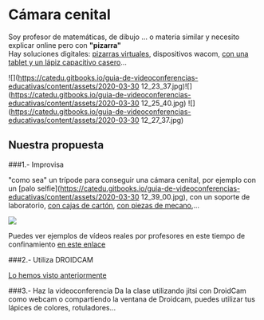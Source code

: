 # Cámara cenital

Soy profesor de matemáticas, de dibujo ... o materia similar y necesito explicar online pero con **"pizarra"**  
Hay soluciones digitales: [pizarras virtuales](https://www.youtube.com/watch?v=ABQ48ibSHDY), dispositivos wacom, [con una tablet y un lápiz capacitivo casero](https://drive.google.com/file/d/1XOdehBVKcmm3dix-66ieDdEBlrcDdvyi/view?usp=sharing)...

![](https://catedu.gitbooks.io/guia-de-videoconferencias-educativas/content/assets/2020-03-30 12_23_37.jpg)![](https://catedu.gitbooks.io/guia-de-videoconferencias-educativas/content/assets/2020-03-30 12_25_40.jpg) ![](https://catedu.gitbooks.io/guia-de-videoconferencias-educativas/content/assets/2020-03-30 12_27_37.jpg)

## Nuestra propuesta

###1.- Improvisa 

"como sea" un trípode para conseguir una cámara cenital, por ejemplo con un [palo selfie](https://catedu.gitbooks.io/guia-de-videoconferencias-educativas/content/assets/2020-03-30 12_39_00.jpg), con un soporte de laboratorio, [con cajas de cartón](/assets/585d1c76-e57c-4814-b88c-389fb4668692.jfif), [con piezas de mecano](/assets/soportemecano.jpg),...

![](https://wp.catedu.es/seminariocofos/wp-content/uploads/sites/126/2020/05/IMG_20200501_121950-604x270.jpg)

Puedes ver ejemplos de vídeos reales por profesores en este tiempo de confinamiento [en este enlace](https://wp.catedu.es/seminariocofos/graba-tu-pizarra-de-clase-sin-aparecer-en-el-video/)

###2.- Utiliza DROIDCAM 

[Lo hemos visto anteriormente](/equipo-necesario/avanzado-droidcam.md)

###3.- Haz la videoconferencia
Da la clase utilizando jitsi con DroidCam como webcam o compartiendo la ventana de Droidcam, puedes utilizar tus lápices de colores, rotuladores...

